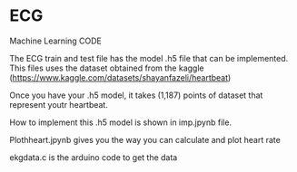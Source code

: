 # ECG
Machine Learning CODE

The ECG train and test file has the model .h5 file that can be implemented.
This files uses the dataset obtained from the kaggle 
(https://www.kaggle.com/datasets/shayanfazeli/heartbeat)

Once you have your .h5 model, it takes (1,187) points of dataset that represent youtr heartbeat.

How to implement this .h5 model is shown in imp.jpynb file.

Plothheart.jpynb gives you the way you can calculate and plot heart rate

ekgdata.c is the arduino code to get the data
